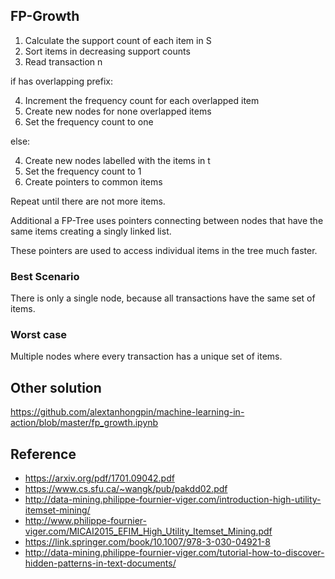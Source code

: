 ## FP-Growth

1. Calculate the support count of each item in S
2. Sort items in decreasing support counts
3. Read transaction n

if has overlapping prefix:

4. Increment the frequency count for each overlapped item
5. Create new nodes for none overlapped items
6. Set the frequency count to one

else:

4. Create new nodes labelled with the items in t
5. Set the frequency count to 1
6. Create pointers to common items

Repeat until there are not more items.

Additional a FP-Tree uses pointers connecting between nodes that have the same items creating a singly linked list.

These pointers are used to access individual items in the tree much faster.


### Best Scenario

There is only a single node, because all transactions have the same set of items.

### Worst case

Multiple nodes where every transaction has a unique set of items.

## Other solution

https://github.com/alextanhongpin/machine-learning-in-action/blob/master/fp_growth.ipynb

## Reference

- https://arxiv.org/pdf/1701.09042.pdf
- https://www.cs.sfu.ca/~wangk/pub/pakdd02.pdf
- http://data-mining.philippe-fournier-viger.com/introduction-high-utility-itemset-mining/
- http://www.philippe-fournier-viger.com/MICAI2015_EFIM_High_Utility_Itemset_Mining.pdf
- https://link.springer.com/book/10.1007/978-3-030-04921-8
- http://data-mining.philippe-fournier-viger.com/tutorial-how-to-discover-hidden-patterns-in-text-documents/


